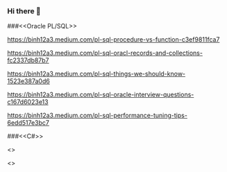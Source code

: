 ### Hi there 👋

###<<Oracle PL/SQL>>

https://binh12a3.medium.com/pl-sql-procedure-vs-function-c3ef9811fca7

https://binh12a3.medium.com/pl-sql-oracl-records-and-collections-fc2337db87b7

https://binh12a3.medium.com/pl-sql-things-we-should-know-1523e387a0d6

https://binh12a3.medium.com/pl-sql-oracle-interview-questions-c167d6023e13

https://binh12a3.medium.com/pl-sql-performance-tuning-tips-6edd517e3bc7



###<<C#>>



<<Flutter>>
  
  
  
 <<Hack>>



<!--
**binh12A3/binh12A3** is a ✨ _special_ ✨ repository because its `README.md` (this file) appears on your GitHub profile.

Here are some ideas to get you started:

- 🔭 I’m currently working on ...
- 🌱 I’m currently learning ...
- 👯 I’m looking to collaborate on ...
- 🤔 I’m looking for help with ...
- 💬 Ask me about ...
- 📫 How to reach me: ...
- 😄 Pronouns: ...
- ⚡ Fun fact: ...
-->
